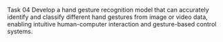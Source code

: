 Task 04
Develop a hand gesture recognition model that can accurately identify and classify different hand gestures from image or video data, enabling intuitive human-computer interaction and gesture-based control systems.

